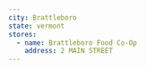 ```yaml
---
city: Brattleboro
state: vermont
stores:
  - name: Brattleboro Food Co-Op
    address: 2 MAIN STREET
---
```

